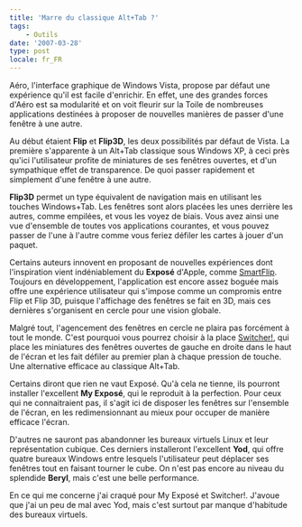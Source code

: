 ```yaml
---
title: 'Marre du classique Alt+Tab ?'
tags:
    - Outils
date: '2007-03-28'
type: post
locale: fr_FR
---
```


Aéro, l'interface graphique de Windows Vista, propose par défaut une expérience qu'il est facile d'enrichir. En effet, une des grandes forces d'Aéro est sa modularité et on voit fleurir sur la Toile de nombreuses applications destinées à proposer de nouvelles manières de passer d'une fenêtre à une autre.

Au début étaient **Flip** et **Flip3D**, les deux possibilités par défaut de Vista. La première s'apparente à un Alt+Tab classique sous Windows XP, à ceci près qu'ici l'utilisateur profite de miniatures de ses fenêtres ouvertes, et d'un sympathique effet de transparence. De quoi passer rapidement et simplement d'une fenêtre à une autre.

**Flip3D** permet un type équivalent de navigation mais en utilisant les touches Windows+Tab. Les fenêtres sont alors placées les unes derrière les autres, comme empilées, et vous les voyez de biais. Vous avez ainsi une vue d'ensemble de toutes vos applications courantes, et vous pouvez passer de l'une à l'autre comme vous feriez défiler les cartes à jouer d'un paquet.

Certains auteurs innovent en proposant de nouvelles expériences dont l'inspiration vient indéniablement du **Exposé** d'Apple, comme [SmartFlip](http://www.clubic.com/telecharger-fiche33580-smartflip.html). Toujours en développement, l'application est encore assez boguée mais offre une expérience utilisateur qui s'impose comme un compromis entre Flip et Flip 3D, puisque l'affichage des fenêtres se fait en 3D, mais ces dernières s'organisent en cercle pour une vision globale.

Malgré tout, l'agencement des fenêtres en cercle ne plaira pas forcément à tout le monde. C'est pourquoi vous pourrez choisir à la place [Switcher!](http://insentient.net/), qui place les miniatures des fenêtres ouvertes de gauche en droite dans le haut de l'écran et les fait défiler au premier plan à chaque pression de touche. Une alternative efficace au classique Alt+Tab.

Certains diront que rien ne vaut Exposé. Qu'à cela ne tienne, ils pourront installer l'excellent **My Exposé**, qui le reproduit à la perfection. Pour ceux qui ne connaitraient pas, il s'agit ici de disposer les fenêtres sur l'ensemble de l'écran, en les redimensionnant au mieux pour occuper de manière efficace l'écran.

D'autres ne sauront pas abandonner les bureaux virtuels Linux et leur représentation cubique. Ces derniers installeront l'excellent **Yod**, qui offre quatre bureaux Windows entre lesquels l'utilisateur peut déplacer ses fenêtres tout en faisant tourner le cube. On n'est pas encore au niveau du splendide **Beryl**, mais c'est une belle performance.

En ce qui me concerne j'ai craqué pour My Exposé et Switcher!. J'avoue que j'ai un peu de mal avec Yod, mais c'est surtout par manque d'habitude des bureaux virtuels.
